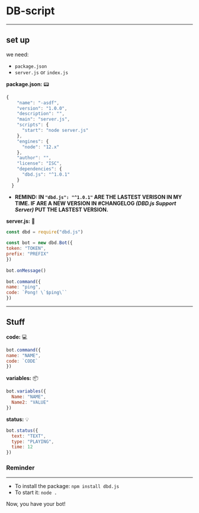 # DB-script
---

## set up

we need:

* `package.json`
* `server.js` or `index.js`

**package.json:** :pager:

```js
{
    "name": "-asdf",
    "version": "1.0.0",
    "description": "",
    "main": "server.js",
    "scripts": {
      "start": "node server.js"
    },
    "engines": {
      "node": "12.x"
    },
    "author": "",
    "license": "ISC",
    "dependencies": {
      "dbd.js": "^1.0.1"
    }
  }
```

* **REMIND: IN `"dbd.js": "^1.0.1"` ARE THE LASTEST VERISON IN MY TIME. IF ARE A NEW VERSION IN #CHANGELOG *(DBD.js Support Server)* PUT THE LASTEST VERSION.** 

**server.js:** :file_folder:

```js
const dbd = require("dbd.js")
 
const bot = new dbd.Bot({
token: "TOKEN", 
prefix: "PREFIX" 
})
 
bot.onMessage()
 
bot.command({
name: "ping", 
code: `Pong! \`$ping\`` 
})

```

---

## Stuff

**code:** :computer: 

```js
bot.command({
name: "NAME", 
code: `CODE` 
})
```

**variables:** :package:

```js
bot.variables({
  Name: "NAME",
  Name2: "VALUE"
})
```

**status:** :bulb:

```js
bot.status({
  text: "TEXT",
  type: "PLAYING",
  time: 12
})
```

### Reminder
---
* To install the package: `npm install dbd.js`
* To start it: `node .`

Now, you have your bot!
